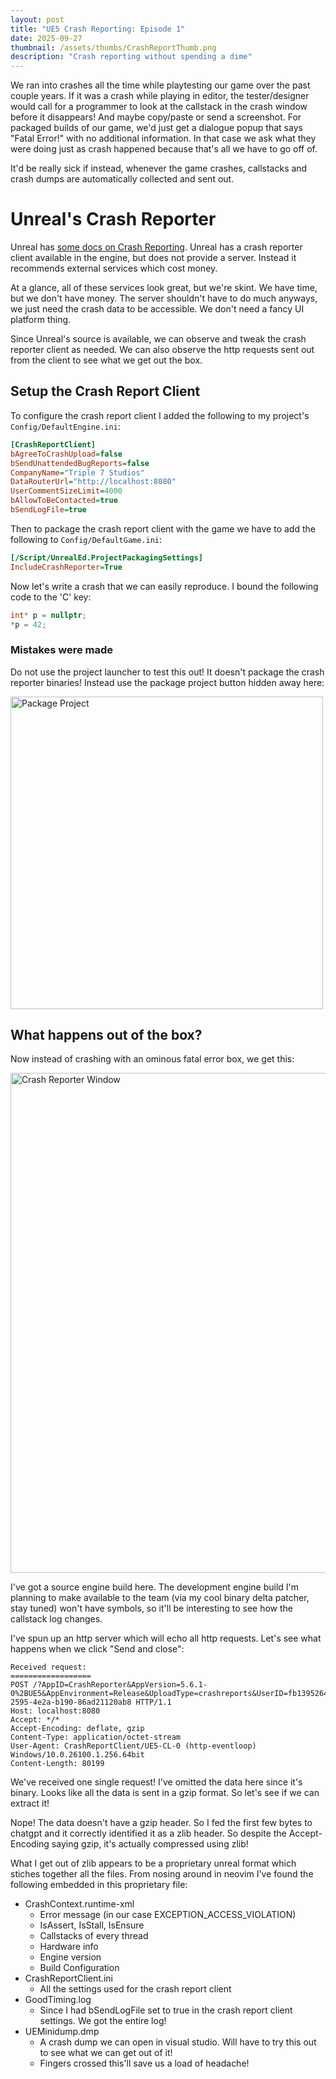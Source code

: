 ```yaml
---
layout: post
title: "UE5 Crash Reporting: Episode 1"
date: 2025-09-27
thumbnail: /assets/thumbs/CrashReportThumb.png
description: "Crash reporting without spending a dime"
---
```


We ran into crashes all the time while playtesting our game over the past couple years.
If it was a crash while playing in editor, the tester/designer would call for a programmer to look at the callstack in the crash window before it disappears!
And maybe copy/paste or send a screenshot. For packaged builds of our game, we'd just get a dialogue popup that says "Fatal Error!" with no additional information.
In that case we ask what they were doing just as crash happened because that's all we have to go off of.

It'd be really sick if instead, whenever the game crashes, callstacks and crash dumps are automatically collected and sent out.

# Unreal's Crash Reporter
Unreal has [some docs on Crash Reporting](https://dev.epicgames.com/documentation/en-us/unreal-engine/crash-reporting-in-unreal-engine).
Unreal has a crash reporter client available in the engine, but does not provide a server. Instead it recommends external services which cost money.

At a glance, all of these services look great, but we're skint. We have time, but we don't have money.
The server shouldn't have to do much anyways, we just need the crash data to be accessible. We don't need a fancy UI platform thing.

Since Unreal's source is available, we can observe and tweak the crash reporter client as needed.
We can also observe the http requests sent out from the client to see what we get out the box.

## Setup the Crash Report Client
To configure the crash report client I added the following to my project's `Config/DefaultEngine.ini`:
```ini
[CrashReportClient]
bAgreeToCrashUpload=false
bSendUnattendedBugReports=false
CompanyName="Triple 7 Studios"
DataRouterUrl="http://localhost:8080"
UserCommentSizeLimit=4000
bAllowToBeContacted=true
bSendLogFile=true
```

Then to package the crash report client with the game we have to add the following to `Config/DefaultGame.ini`:
```ini
[/Script/UnrealEd.ProjectPackagingSettings]
IncludeCrashReporter=True
```

Now let's write a crash that we can easily reproduce.
I bound the following code to the 'C' key:
```cpp
int* p = nullptr;
*p = 42;
```

### Mistakes were made
Do not use the project launcher to test this out! It doesn't package the crash reporter binaries!
Instead use the package project button hidden away here:

<img src="../../../assets/PackageProject.png" alt="Package Project" width="500"/>

## What happens out of the box?
Now instead of crashing with an ominous fatal error box, we get this:

<img src="../../../assets/CrashReporterWindow.png" alt="Crash Reporter Window" width="800"/>

I've got a source engine build here. The development engine build I'm planning to make available to the team (via my cool binary delta patcher, stay tuned) won't have symbols,
so it'll be interesting to see how the callstack log changes.

I've spun up an http server which will echo all http requests. Let's see what happens when we click "Send and close":

```
Received request:
==================
POST /?AppID=CrashReporter&AppVersion=5.6.1-0%2BUE5&AppEnvironment=Release&UploadType=crashreports&UserID=fb1395264275145b52c8cca3e0fd2fcd%7C%7C6536aa78-2595-4e2a-b190-86ad21120ab8 HTTP/1.1
Host: localhost:8080
Accept: */*
Accept-Encoding: deflate, gzip
Content-Type: application/octet-stream
User-Agent: CrashReportClient/UE5-CL-0 (http-eventloop) Windows/10.0.26100.1.256.64bit
Content-Length: 80199
```

We've received one single request! I've omitted the data here since it's binary. Looks like all the data is sent in a gzip format. So let's see if we can extract it!

Nope! The data doesn't have a gzip header.
So I fed the first few bytes to chatgpt and it correctly identified it as a zlib header. So despite the Accept-Encoding saying gzip, it's actually compressed using zlib!

What I get out of zlib appears to be a proprietary unreal format which stiches together all the files.
From nosing around in neovim I've found the following embedded in this proprietary file:

- CrashContext.runtime-xml
    - Error message (in our case EXCEPTION_ACCESS_VIOLATION)
    - IsAssert, IsStall, IsEnsure
    - Callstacks of every thread
    - Hardware info
    - Engine version
    - Build Configuration
- CrashReportClient.ini
    - All the settings used for the crash report client
- GoodTiming.log
    - Since I had bSendLogFile set to true in the crash report client settings. We got the entire log!
- UEMinidump.dmp
    - A crash dump we can open in visual studio. Will have to try this out to see what we can get out of it!
    - Fingers crossed this'll save us a load of headache!
